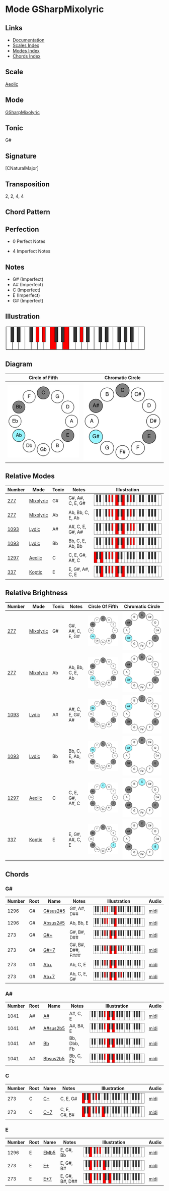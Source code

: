 # Mode GSharpMixolyric

## Links

- [Documentation](README.md)
- [Scales Index](Scales.md)
- [Modes Index](Modes.md)
- [Chords Index](Chords.md)

## Scale

[Aeolic](ScaleAeolic.md)

## Mode

[GSharpMixolyric](ModeGSharpMixolyric.md)

## Tonic

G#

## Signature

[CNaturalMajor]

## Transposition

2, 2, 4, 4

## Chord Pattern



## Perfection

 - 0 Perfect Notes

 - 4 Imperfect Notes

## Notes

- G# (Imperfect)
- A# (Imperfect)
- C (Imperfect)
- E (Imperfect)
- G# (Imperfect)

## Illustration

![GSharpMixolyric](ModeGSharpMixolyric.png)

## Diagram

| Circle of Fifth | Chromatic Circle |
|-----------------|------------------|
| ![GSharpMixolyric](CircleOfFifthModeGSharpMixolyric.svg) | ![GSharpMixolyric](ChromaticCircleModeGSharpMixolyric.svg) |
## Relative Modes

| Number | Mode | Tonic | Notes | Illustration |
|--------|------|-------|-------|--------------|
| [277](https://ianring.com/musictheory/scales/277) | [Mixolyric](ModeMixolyric.md) | G# | G#, A#, C, E, G# | ![GSharpMixolyric](ModeGSharpMixolyric.png) |
| [277](https://ianring.com/musictheory/scales/277) | [Mixolyric](ModeMixolyric.md) | Ab | Ab, Bb, C, E, Ab | ![AFlatMixolyric](ModeAFlatMixolyric.png) |
| [1093](https://ianring.com/musictheory/scales/1093) | [Lydic](ModeLydic.md) | A# | A#, C, E, G#, A# | ![ASharpLydic](ModeASharpLydic.png) |
| [1093](https://ianring.com/musictheory/scales/1093) | [Lydic](ModeLydic.md) | Bb | Bb, C, E, Ab, Bb | ![BFlatLydic](ModeBFlatLydic.png) |
| [1297](https://ianring.com/musictheory/scales/1297) | [Aeolic](ModeAeolic.md) | C | C, E, G#, A#, C | ![CNaturalAeolic](ModeCNaturalAeolic.png) |
| [337](https://ianring.com/musictheory/scales/337) | [Koptic](ModeKoptic.md) | E | E, G#, A#, C, E | ![ENaturalKoptic](ModeENaturalKoptic.png) |
## Relative Brightness

| Number | Mode | Tonic | Notes | Circle Of Fifth | Chromatic Circle |
|--------|------|-------|-------|-----------------|------------------|
| [277](https://ianring.com/musictheory/scales/277) | [Mixolyric](ModeMixolyric.md) | G# | G#, A#, C, E, G# | ![GSharpMixolyric](CircleOfFifthModeGSharpMixolyric.svg) | ![GSharpMixolyric](ChromaticCircleModeGSharpMixolyric.svg) |
| [277](https://ianring.com/musictheory/scales/277) | [Mixolyric](ModeMixolyric.md) | Ab | Ab, Bb, C, E, Ab | ![AFlatMixolyric](CircleOfFifthModeAFlatMixolyric.svg) | ![AFlatMixolyric](ChromaticCircleModeAFlatMixolyric.svg) |
| [1093](https://ianring.com/musictheory/scales/1093) | [Lydic](ModeLydic.md) | A# | A#, C, E, G#, A# | ![ASharpLydic](CircleOfFifthModeASharpLydic.svg) | ![ASharpLydic](ChromaticCircleModeASharpLydic.svg) |
| [1093](https://ianring.com/musictheory/scales/1093) | [Lydic](ModeLydic.md) | Bb | Bb, C, E, Ab, Bb | ![BFlatLydic](CircleOfFifthModeBFlatLydic.svg) | ![BFlatLydic](ChromaticCircleModeBFlatLydic.svg) |
| [1297](https://ianring.com/musictheory/scales/1297) | [Aeolic](ModeAeolic.md) | C | C, E, G#, A#, C | ![CNaturalAeolic](CircleOfFifthModeCNaturalAeolic.svg) | ![CNaturalAeolic](ChromaticCircleModeCNaturalAeolic.svg) |
| [337](https://ianring.com/musictheory/scales/337) | [Koptic](ModeKoptic.md) | E | E, G#, A#, C, E | ![ENaturalKoptic](CircleOfFifthModeENaturalKoptic.svg) | ![ENaturalKoptic](ChromaticCircleModeENaturalKoptic.svg) |

## Chords

### G#

| Number | Root | Name | Notes | Illustration | Audio |
|--------|------|------|-------|--------------|-------|
| 1296 | G# | [G#sus2#5](ChordGSharpSuspendedSecondSharpFifth.md) | G#, A#, D## | ![G#sus2#5](ChordGSharpSuspendedSecondSharpFifthRootPosition.png) | [midi](ChordGSharpSuspendedSecondSharpFifthRootPosition.mid) |
| 1296 | G# | [Absus2#5](ChordAFlatSuspendedSecondSharpFifth.md) | Ab, Bb, E | ![Absus2#5](ChordAFlatSuspendedSecondSharpFifthRootPosition.png) | [midi](ChordAFlatSuspendedSecondSharpFifthRootPosition.mid) |
| 273 | G# | [G#+](ChordGSharpAugmented.md) | G#, B#, D## | ![G#+](ChordGSharpAugmentedRootPosition.png) | [midi](ChordGSharpAugmentedRootPosition.mid) |
| 273 | G# | [G#+7](ChordGSharpAugmentedAugmentedSeventh.md) | G#, B#, D##, F### | ![G#+7](ChordGSharpAugmentedAugmentedSeventhRootPosition.png) | [midi](ChordGSharpAugmentedAugmentedSeventhRootPosition.mid) |
| 273 | G# | [Ab+](ChordAFlatAugmented.md) | Ab, C, E | ![Ab+](ChordAFlatAugmentedRootPosition.png) | [midi](ChordAFlatAugmentedRootPosition.mid) |
| 273 | G# | [Ab+7](ChordAFlatAugmentedAugmentedSeventh.md) | Ab, C, E, G# | ![Ab+7](ChordAFlatAugmentedAugmentedSeventhRootPosition.png) | [midi](ChordAFlatAugmentedAugmentedSeventhRootPosition.mid) |

### A#

| Number | Root | Name | Notes | Illustration | Audio |
|--------|------|------|-------|--------------|-------|
| 1041 | A# | [A#](ChordASharpDiminishedFlatThird.md) | A#, C, E | ![A#](ChordASharpDiminishedFlatThirdRootPosition.png) | [midi](ChordASharpDiminishedFlatThirdRootPosition.mid) |
| 1041 | A# | [A#sus2b5](ChordASharpSuspendedSecondFlatFifth.md) | A#, B#, E | ![A#sus2b5](ChordASharpSuspendedSecondFlatFifthRootPosition.png) | [midi](ChordASharpSuspendedSecondFlatFifthRootPosition.mid) |
| 1041 | A# | [Bb](ChordBFlatDiminishedFlatThird.md) | Bb, Dbb, Fb | ![Bb](ChordBFlatDiminishedFlatThirdRootPosition.png) | [midi](ChordBFlatDiminishedFlatThirdRootPosition.mid) |
| 1041 | A# | [Bbsus2b5](ChordBFlatSuspendedSecondFlatFifth.md) | Bb, C, Fb | ![Bbsus2b5](ChordBFlatSuspendedSecondFlatFifthRootPosition.png) | [midi](ChordBFlatSuspendedSecondFlatFifthRootPosition.mid) |

### C

| Number | Root | Name | Notes | Illustration | Audio |
|--------|------|------|-------|--------------|-------|
| 273 | C | [C+](ChordCNaturalAugmented.md) | C, E, G# | ![C+](ChordCNaturalAugmentedRootPosition.png) | [midi](ChordCNaturalAugmentedRootPosition.mid) |
| 273 | C | [C+7](ChordCNaturalAugmentedAugmentedSeventh.md) | C, E, G#, B# | ![C+7](ChordCNaturalAugmentedAugmentedSeventhRootPosition.png) | [midi](ChordCNaturalAugmentedAugmentedSeventhRootPosition.mid) |

### E

| Number | Root | Name | Notes | Illustration | Audio |
|--------|------|------|-------|--------------|-------|
| 1296 | E | [EMb5](ChordENaturalMajorFlatFifth.md) | E, G#, Bb | ![EMb5](ChordENaturalMajorFlatFifthRootPosition.png) | [midi](ChordENaturalMajorFlatFifthRootPosition.mid) |
| 273 | E | [E+](ChordENaturalAugmented.md) | E, G#, B# | ![E+](ChordENaturalAugmentedRootPosition.png) | [midi](ChordENaturalAugmentedRootPosition.mid) |
| 273 | E | [E+7](ChordENaturalAugmentedAugmentedSeventh.md) | E, G#, B#, D## | ![E+7](ChordENaturalAugmentedAugmentedSeventhRootPosition.png) | [midi](ChordENaturalAugmentedAugmentedSeventhRootPosition.mid) |

